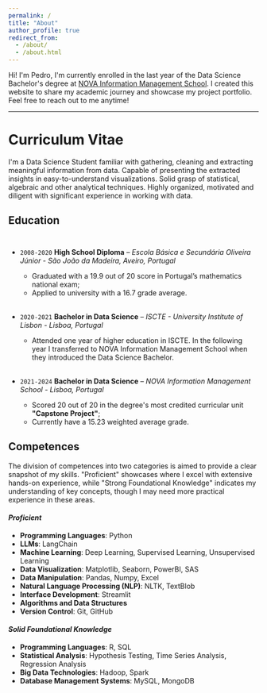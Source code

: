 ```yaml
---
permalink: /
title: "About"
author_profile: true
redirect_from: 
  - /about/
  - /about.html
---
```



Hi! I'm Pedro, I'm currently enrolled in the last year of the Data Science Bachelor's 
degree at [NOVA Information Management School](https://www.novaims.unl.pt/). 
I created this website to share my academic journey and showcase my project portfolio. 
Feel free to reach out to me anytime!

---

# Curriculum Vitae<br/>

I'm a Data Science Student familiar with gathering, cleaning and extracting
meaningful information from data. Capable of presenting the extracted insights
in easy-to-understand visualizations. Solid grasp of statistical, algebraic and
other analytical techniques. Highly organized, motivated and diligent with
significant experience in working with data.
  

  
## Education<br/><br/>

* `2008-2020` **High School Diploma** – *Escola Básica e Secundária Oliveira Júnior - São João da Madeira, Aveiro, Portugal*

  * Graduated with a 19.9 out of 20 score in Portugal’s mathematics national exam;
  * Applied to university with a 16.7 grade average.<br/><br/>


* `2020-2021` **Bachelor in Data Science** – *ISCTE - University Institute of Lisbon - Lisboa, Portugal*
  * Attended one year of higher education in ISCTE. In the following year I
transferred to NOVA Information Management School when they introduced
the Data Science Bachelor.<br/><br/>
    

* `2021-2024` **Bachelor in Data Science** – *NOVA Information Management School - Lisboa, Portugal*
  * Scored 20 out of 20 in the degree's most credited curricular unit **"Capstone Project"**;
  * Currently have a  15.23 weighted average grade.

## Competences<br/>

The division of competences into two categories 
is aimed to provide a clear snapshot of my skills. "Proficient" showcases where I excel 
with extensive hands-on experience, while "Strong Foundational Knowledge" indicates my 
understanding of key concepts, though I may need more practical experience in these areas.

#### *Proficient*

- **Programming Languages**: Python
- **LLMs**: LangChain
- **Machine Learning**: Deep Learning, Supervised Learning, Unsupervised Learning
- **Data Visualization**: Matplotlib, Seaborn, PowerBI, SAS
- **Data Manipulation**: Pandas, Numpy, Excel
- **Natural Language Processing (NLP)**: NLTK, TextBlob
- **Interface Development**: Streamlit
- **Algorithms and Data Structures**
- **Version Control**: Git, GitHub


#### *Solid Foundational Knowledge*

- **Programming Languages**: R, SQL
- **Statistical Analysis**: Hypothesis Testing, Time Series Analysis, Regression Analysis
- **Big Data Technologies**: Hadoop, Spark
- **Database Management Systems**: MySQL, MongoDB
